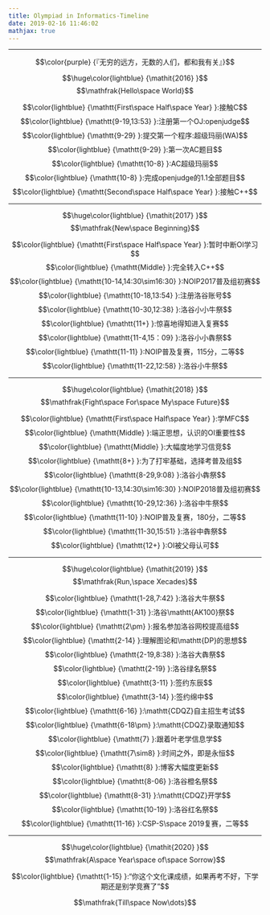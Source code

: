 ```yaml
---
title: Olympiad in Informatics-Timeline
date: 2019-02-16 11:46:02
mathjax: true
---
```

---
$$\color{purple} {『无穷的远方，无数的人们，都和我有关』}$$

$$\huge\color{lightblue} {\mathit{2016} }$$
$$\mathfrak{Hello\space World}$$

$$\color{lightblue} {\mathtt{First\space Half\space Year} }:接触C$$
$$\color{lightblue} {\mathtt{9-19,13:53} }:注册第一个OJ:openjudge$$
$$\color{lightblue} {\mathtt{9-29} }:提交第一个程序:超级玛丽(WA)$$
$$\color{lightblue} {\mathtt{9-29} }:第一次AC题目$$
$$\color{lightblue} {\mathtt{10-8} }:AC超级玛丽$$
$$\color{lightblue} {\mathtt{10-8} }:完成openjudge的1.1全部题目$$
$$\color{lightblue} {\mathtt{Second\space Half\space Year} }:接触C++$$

---
$$\huge\color{lightblue} {\mathit{2017} }$$
$$\mathfrak{New\space Beginning}$$

$$\color{lightblue} {\mathtt{First\space Half\space Year} }:暂时中断OI学习$$
$$\color{lightblue} {\mathtt{Middle} }:完全转入C++$$
$$\color{lightblue} {\mathtt{10-14,14:30\sim16:30} }:NOIP2017普及组初赛$$
$$\color{lightblue} {\mathtt{10-18,13:54} }:注册洛谷账号$$
$$\color{lightblue} {\mathtt{10-30,12:38} }:洛谷小小牛祭$$
$$\color{lightblue} {\mathtt{11+} }:惊喜地得知进入复赛$$
$$\color{lightblue} {\mathtt{11-4,15：09} }:洛谷小小犇祭$$
$$\color{lightblue} {\mathtt{11-11} }:NOIP普及复赛，115分，二等$$
$$\color{lightblue} {\mathtt{11-22,12:58} }:洛谷小牛祭$$

---
$$\huge\color{lightblue} {\mathit{2018} }$$
$$\mathfrak{Fight\space For\space My\space Future}$$

$$\color{lightblue} {\mathtt{First\space Half\space Year} }:学MFC$$
$$\color{lightblue} {\mathtt{Middle} }:端正思想，认识的OI重要性$$
$$\color{lightblue} {\mathtt{Middle} }:大幅度地学习信竞$$
$$\color{lightblue} {\mathtt{8+} }:为了打牢基础，选择考普及组$$
$$\color{lightblue} {\mathtt{8-29,9:08} }:洛谷小犇祭$$
$$\color{lightblue} {\mathtt{10-13,14:30\sim16:30} }:NOIP2018普及组初赛$$
$$\color{lightblue} {\mathtt{10-29,12:36} }:洛谷中牛祭$$
$$\color{lightblue} {\mathtt{11-10} }:NOIP普及复赛，180分，二等$$
$$\color{lightblue} {\mathtt{11-30,15:51} }:洛谷中犇祭$$
$$\color{lightblue} {\mathtt{12+} }:OI被父母认可$$

---
$$\huge\color{lightblue} {\mathit{2019} }$$
$$\mathfrak{Run,\space Xecades}$$

$$\color{lightblue} {\mathtt{1-28,7:42} }:洛谷大牛祭$$
$$\color{lightblue} {\mathtt{1-31} }:洛谷\mathtt{AK100}祭$$
$$\color{lightblue} {\mathtt{2\pm} }:报名参加洛谷网校提高组$$
$$\color{lightblue} {\mathtt{2-14} }:理解图论和\mathtt{DP}的思想$$
$$\color{lightblue} {\mathtt{2-19,8:38} }:洛谷大犇祭$$
$$\color{lightblue} {\mathtt{2-19} }:洛谷绿名祭$$
$$\color{lightblue} {\mathtt{3-11} }:签约东辰$$
$$\color{lightblue} {\mathtt{3-14} }:签约绵中$$
$$\color{lightblue} {\mathtt{6-16} }:\mathtt{CDQZ}自主招生考试$$
$$\color{lightblue} {\mathtt{6-18\pm} }:\mathtt{CDQZ}录取通知$$
$$\color{lightblue} {\mathtt{7} }:跟着叶老学信息学$$
$$\color{lightblue} {\mathtt{7\sim8} }:时间之外，即是永恒$$
$$\color{lightblue} {\mathtt{8} }:博客大幅度更新$$
$$\color{lightblue} {\mathtt{8-06} }:洛谷橙名祭$$
$$\color{lightblue} {\mathtt{8-31} }:\mathtt{CDQZ}开学$$
$$\color{lightblue} {\mathtt{10-19} }:洛谷红名祭$$
$$\color{lightblue} {\mathtt{11-16} }:CSP-S\space 2019复赛，二等$$

---
$$\huge\color{lightblue} {\mathit{2020} }$$
$$\mathfrak{A\space Year\space of\space Sorrow}$$

$$\color{lightblue} {\mathtt{1-15} }:“你这个文化课成绩，如果再考不好，下学期还是别学竞赛了”$$

$$\mathfrak{Till\space Now\dots}$$